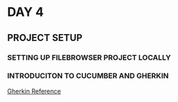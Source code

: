 # DAY 4

## PROJECT SETUP 

### SETTING UP FILEBROWSER PROJECT LOCALLY

### INTRODUCITON TO CUCUMBER AND GHERKIN

[Gherkin Reference](https://cucumber.io/docs/gherkin/reference/)